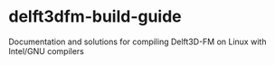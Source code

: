 # delft3dfm-build-guide
Documentation and solutions for compiling Delft3D-FM on Linux with Intel/GNU compilers
